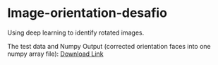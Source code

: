 # Image-orientation-desafio
Using deep learning to identify rotated images.

The test data and Numpy Output (corrected orientation faces into one numpy array file): [Download Link](https://drive.google.com/drive/u/0/folders/1b4uQDRzGT_PnEX64cwVPBSnlNbmKjPNq)
